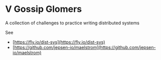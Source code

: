 # V Gossip Glomers

A collection of challenges to practice writing distributed systems

See
- [https://fly.io/dist-sys](https://fly.io/dist-sys)
- [https://github.com/jepsen-io/maelstrom](https://github.com/jepsen-io/maelstrom)
